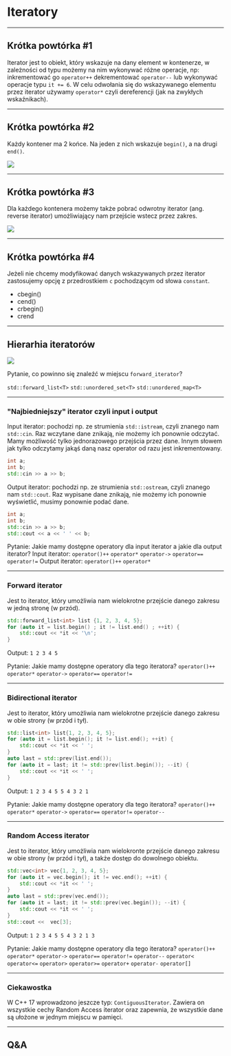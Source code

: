 <!-- .slide: data-background="#111111" -->

# Iteratory

___

## Krótka powtórka #1

Iterator jest to obiekt, który wskazuje na dany element w kontenerze, w zależności od typu możemy na nim wykonywać różne operacje, np: inkrementować go `operator++` dekrementować `operator--` lub wykonywać operacje typu `it += 6`. W celu odwołania się do wskazywanego elementu przez iterator używamy `operator*` czyli dereferencji (jak na zwykłych wskaźnikach).

___

## Krótka powtórka #2

Każdy kontener ma 2 końce. Na jeden z nich wskazuje `begin()`, a na drugi `end()`.

<image src="http://i.stack.imgur.com/oa3EQ.png">

___

## Krótka powtórka #3

Dla każdego kontenera możemy także pobrać odwrotny iterator (ang. reverse iterator) umożliwiający nam przejście wstecz przez zakres.

<image src="https://twimgs.com/ddj/cuj/images/cuj0106smeyers/diagram2.gif">

___

## Krótka powtórka #4

Jeżeli nie chcemy modyfikować danych wskazywanych przez iterator zastosujemy opcję z przedrostkiem `c` pochodzącym od słowa `constant`.

* cbegin()
* cend()
* crbegin()
* crend

___

## Hierarhia iteratorów

<image src="https://tr1.cbsistatic.com/hub/i/2015/06/03/fb4d1b31-098c-11e5-940f-14feb5cc3d2a/u00220020606KXS01_02.gif">

Pytanie, co powinno się znaleźć w miejscu `forward_iterator`?

`std::forward_list<T>` `std::unordered_set<T>` `std::unordered_map<T>`

___

### "Najbiedniejszy" iterator czyli input i output

Input iterator: pochodzi np. ze strumienia `std::istream`, czyli znanego nam `std::cin`. Raz wczytane dane znikają, nie możemy ich ponownie odczytać. Mamy możliwość tylko jednorazowego przejścia przez dane. Innym słowem jak tylko odczytamy jakąś daną nasz operator od razu jest inkrementowany.

```C++
int a;
int b;
std::cin >> a >> b;
```

Output iterator: pochodzi np. ze strumienia `std::ostream`, czyli znanego nam `std::cout`. Raz wypisane dane znikają, nie możemy ich ponownie wyświetlić, musimy ponownie podać dane.

```C++
int a;
int b;
std::cin >> a >> b;
std::cout << a << ' ' << b;
```

Pytanie: Jakie mamy dostępne operatory dla input iterator a jakie dla output iterator?
Input iterator: `operator()++`  `operator*` `operator->` `operator==` `operator!=`
Output iterator: `operator()++`  `operator*`
___

### Forward iterator

Jest to iterator, który umożliwia nam wielokrotne przejście danego zakresu w jedną stronę (w przód).

```C++
std::forward_list<int> list {1, 2, 3, 4, 5};
for (auto it = list.begin() ; it != list.end() ; ++it) {
    std::cout << *it << '\n';
}
```

Output: `1 2 3 4 5`

Pytanie: Jakie mamy dostępne operatory dla tego iteratora?
`operator()++`  `operator*` `operator->` `operator==` `operator!=`

___

### Bidirectional iterator

Jest to iterator, który umożliwia nam wielokrotne przejście danego zakresu w obie strony (w przód i tył).

```C++
std::list<int> list{1, 2, 3, 4, 5};
for (auto it = list.begin(); it != list.end(); ++it) {
    std::cout << *it << ' ';
}
auto last = std::prev(list.end());
for (auto it = last; it != std::prev(list.begin()); --it) {
    std::cout << *it << ' ';
}
```

Output: `1 2 3 4 5 5 4 3 2 1`

Pytanie: Jakie mamy dostępne operatory dla tego iteratora?
`operator()++`  `operator*` `operator->` `operator==` `operator!=` `operator--`

___

### Random Access iterator

Jest to iterator, który umożliwia nam wielokronte przejście danego zakresu w obie strony (w przód i tył), a także dostęp do dowolnego obiektu.

```C++
std::vec<int> vec{1, 2, 3, 4, 5};
for (auto it = vec.begin(); it != vec.end(); ++it) {
    std::cout << *it << ' ';
}
auto last = std::prev(vec.end());
for (auto it = last; it != std::prev(vec.begin()); --it) {
    std::cout << *it << ' ';
}
std::cout <<  vec[3];
```

Output: `1 2 3 4 5 5 4 3 2 1 3`

Pytanie: Jakie mamy dostępne operatory dla tego iteratora?
`operator()++`  `operator*` `operator->` `operator==` `operator!=` `operator--` `operator<` `operator<=` `operator>` `operator>=` `operator+` `operator-` `operator[]`

___

### Ciekawostka

W C++ 17 wprowadzono jeszcze typ: `ContiguousIterator`. Zawiera on wszystkie cechy Random Access iterator oraz zapewnia, że wszystkie dane są ułożone w jednym miejscu w pamięci.

___

## Q&A
